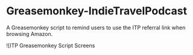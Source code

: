 Greasemonkey-IndieTravelPodcast
===============================

A Greasemonkey script to remind users to use the ITP referral link when browsing Amazon.

![ITP Greasemonkey Script Screens